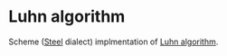# Luhn algorithm

Scheme ([Steel](https://github.com/mattwparas/steel) dialect) implmentation of [Luhn algorithm](https://en.wikipedia.org/wiki/Luhn_algorithm).
